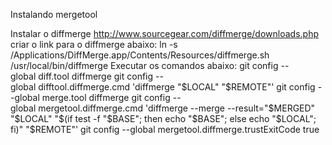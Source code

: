 Instalando mergetool




Instalar o diffmerge http://www.sourcegear.com/diffmerge/downloads.php
criar o link para o diffmerge abaixo:
ln -s /Applications/DiffMerge.app/Contents/Resources/diffmerge.sh /usr/local/bin/diffmerge
Executar os comandos abaixo:
git config --global diff.tool diffmerge
git config --global difftool.diffmerge.cmd 'diffmerge "$LOCAL" "$REMOTE"'
git config --global merge.tool diffmerge
git config --global mergetool.diffmerge.cmd 'diffmerge --merge --result="$MERGED" "$LOCAL" "$(if test -f "$BASE"; then echo "$BASE"; else echo "$LOCAL"; fi)" "$REMOTE"'
git config --global mergetool.diffmerge.trustExitCode true
